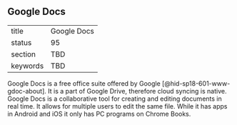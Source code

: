 ## Google Docs


|          |             |
| -------- | ----------- |
| title    | Google Docs |
| status   | 95          |
| section  | TBD         |
| keywords | TBD         |




Google Docs is a free office suite offered by
Google [@hid-sp18-601-www-gdoc-about]. It is a part of Google Drive,
therefore cloud syncing is native. Google Docs is a collaborative tool
for creating and editing documents in real time. It allows for multiple
users to edit the same file. While it has apps in Android and iOS it
only has PC programs on Chrome Books.
